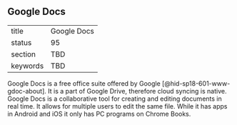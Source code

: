 ## Google Docs


|          |             |
| -------- | ----------- |
| title    | Google Docs |
| status   | 95          |
| section  | TBD         |
| keywords | TBD         |




Google Docs is a free office suite offered by
Google [@hid-sp18-601-www-gdoc-about]. It is a part of Google Drive,
therefore cloud syncing is native. Google Docs is a collaborative tool
for creating and editing documents in real time. It allows for multiple
users to edit the same file. While it has apps in Android and iOS it
only has PC programs on Chrome Books.
